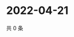 # 2022-04-21

共 0 条

<!-- BEGIN WEIBO -->
<!-- 最后更新时间 Thu Apr 21 2022 12:30:25 GMT+0800 (China Standard Time) -->

<!-- END WEIBO -->
